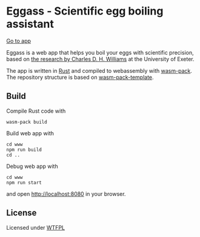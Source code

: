 # Eggass - Scientific egg boiling assistant

[Go to app](https://eggass.sigurdt.no/)

Eggass is a web app that helps you boil your eggs with scientific precision, based on [the research by Charles D. H. Williams](https://newton.ex.ac.uk/teaching/CDHW/egg/) at the University of Exeter.

The app is written in [Rust](https://www.rust-lang.org/) and compiled to webassembly with [wasm-pack](https://github.com/rustwasm/wasm-pack). The repository structure is based on [wasm-pack-template](https://github.com/rustwasm/wasm-pack-template).

## Build

Compile Rust code with

```
wasm-pack build
```

Build web app with

```
cd www
npm run build
cd ..
```

Debug web app with

```
cd www
npm run start
```

and open [http://localhost:8080](http://localhost:8080) in your browser.

## License

Licensed under [WTFPL](LICENSE)
